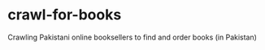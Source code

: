 crawl-for-books
===============

Crawling Pakistani online booksellers to find and order books (in Pakistan)
